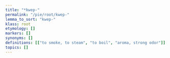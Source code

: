 ```yaml
---
title: "*kwep-"
permalink: "/pie/root/kwep-"
lemma_to_sort: "kwep-"
klass: root
etymology: []
markers: []
synonyms: []
definitions: [["to smoke, to steam", "to boil", "aroma, strong odor"]]
topics: []
---
```

